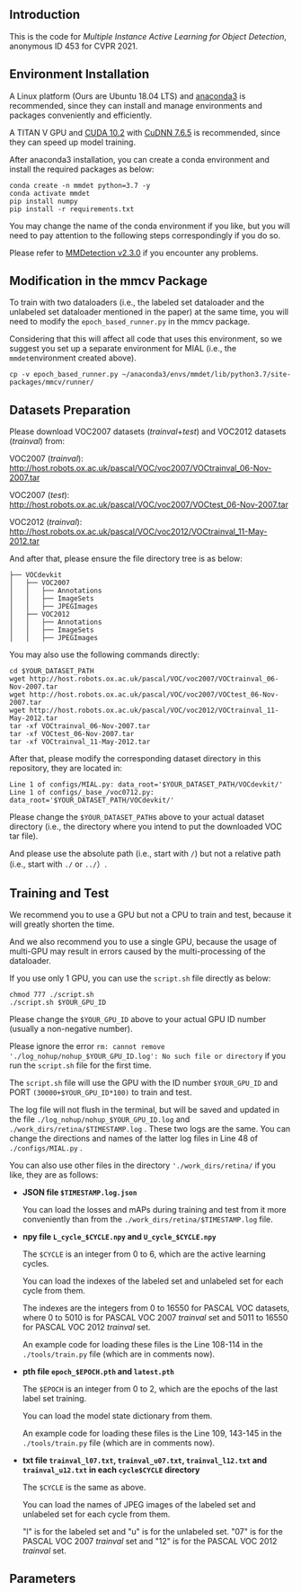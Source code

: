 ## Introduction

This is the code for *Multiple Instance Active Learning for Object Detection*, anonymous ID 453 for CVPR 2021.

## Environment Installation

A Linux platform (Ours are Ubuntu 18.04 LTS) and [anaconda3](https://www.anaconda.com/) is recommended, since they can install and manage environments and packages conveniently and efficiently.

A TITAN V GPU and [CUDA 10.2](https://developer.nvidia.com/cuda-toolkit-archive) with [CuDNN 7.6.5](https://developer.nvidia.com/cudnn) is recommended, since they can speed up model training.

After anaconda3 installation, you can create a conda environment and install the required packages as below:

```
conda create -n mmdet python=3.7 -y
conda activate mmdet
pip install numpy
pip install -r requirements.txt
```

You may change the name of the conda environment if you like, but you will need to pay attention to the following steps correspondingly if you do so.

Please refer to [MMDetection v2.3.0](https://github.com/open-mmlab/mmdetection/tree/v2.3.0) if you encounter any problems.

## Modification in the mmcv Package

To train with two dataloaders (i.e., the labeled set dataloader and the unlabeled set dataloader mentioned in the paper) at the same time, you will need to modify the ``` epoch_based_runner.py ``` in the mmcv package.

Considering that this will affect all code that uses this environment, so we suggest you set up a separate environment for MIAL (i.e., the ``` mmdet ```environment created above).

```
cp -v epoch_based_runner.py ~/anaconda3/envs/mmdet/lib/python3.7/site-packages/mmcv/runner/
```

## Datasets Preparation

Please download VOC2007 datasets (*trainval*+*test*) and VOC2012 datasets (*trainval*) from:

VOC2007 (*trainval*): http://host.robots.ox.ac.uk/pascal/VOC/voc2007/VOCtrainval_06-Nov-2007.tar

VOC2007 (*test*): http://host.robots.ox.ac.uk/pascal/VOC/voc2007/VOCtest_06-Nov-2007.tar

VOC2012 (*trainval*): http://host.robots.ox.ac.uk/pascal/VOC/voc2012/VOCtrainval_11-May-2012.tar

And after that, please ensure the file directory tree is as below:
```
├── VOCdevkit
│   ├── VOC2007
│   │   ├── Annotations
│   │   ├── ImageSets
│   │   ├── JPEGImages
│   ├── VOC2012
│   │   ├── Annotations
│   │   ├── ImageSets
│   │   ├── JPEGImages
```
You may also use the following commands directly:
```
cd $YOUR_DATASET_PATH
wget http://host.robots.ox.ac.uk/pascal/VOC/voc2007/VOCtrainval_06-Nov-2007.tar
wget http://host.robots.ox.ac.uk/pascal/VOC/voc2007/VOCtest_06-Nov-2007.tar
wget http://host.robots.ox.ac.uk/pascal/VOC/voc2012/VOCtrainval_11-May-2012.tar
tar -xf VOCtrainval_06-Nov-2007.tar
tar -xf VOCtest_06-Nov-2007.tar
tar -xf VOCtrainval_11-May-2012.tar
```
After that, please modify the corresponding dataset directory in this repository, they are located in:
```
Line 1 of configs/MIAL.py: data_root='$YOUR_DATASET_PATH/VOCdevkit/'
Line 1 of configs/_base_/voc0712.py: data_root='$YOUR_DATASET_PATH/VOCdevkit/'
```
Please change the ``` $YOUR_DATASET_PATH ```s above to your actual dataset directory (i.e., the directory where you intend to put the downloaded VOC tar file).

And please use the absolute path (i.e., start with ` / `) but not a relative path (i.e., start with ` ./ ` or ` ../ `）.

## Training and Test

We recommend you to use a GPU but not a CPU to train and test, because it will greatly shorten the time.

And we also recommend you to use a single GPU, because the usage of multi-GPU may result in errors caused by the multi-processing of the dataloader.

If you use only 1 GPU, you can use the ``` script.sh ``` file directly as below:
```
chmod 777 ./script.sh
./script.sh $YOUR_GPU_ID
```
Please change the ``` $YOUR_GPU_ID ``` above to your actual GPU ID number (usually a non-negative number).

Please ignore the error ``` rm: cannot remove './log_nohup/nohup_$YOUR_GPU_ID.log': No such file or directory ``` if you run the ``` script.sh ``` file for the first time.

The ``` script.sh ``` file will use the GPU with the ID number ``` $YOUR_GPU_ID ``` and PORT `(30000+$YOUR_GPU_ID*100)` to train and test.

The log file will not flush in the terminal, but will be saved and updated in the file ```./log_nohup/nohup_$YOUR_GPU_ID.log``` and ``` ./work_dirs/retina/$TIMESTAMP.log ``` . These two logs are the same. You can change the directions and names of the latter log files in Line 48 of ```./configs/MIAL.py``` .

You can also use other files in the directory ``` './work_dirs/retina/ ``` if you like, they are as follows:

- **JSON file `$TIMESTAMP.log.json`**

  You can load the losses and mAPs during training and test from it more conveniently than from the `./work_dirs/retina/$TIMESTAMP.log` file.

- **npy file `L_cycle_$CYCLE.npy` and `U_cycle_$CYCLE.npy`**

  The `$CYCLE` is an integer from 0 to 6, which are the active learning cycles.

  You can load the indexes of the labeled set and unlabeled set for each cycle from them.

  The indexes are the integers from 0 to 16550 for PASCAL VOC datasets, where 0 to 5010 is for PASCAL VOC 2007 *trainval* set and 5011 to 16550 for PASCAL VOC 2012 *trainval* set.

  An example code for loading these files is the Line 108-114 in the `./tools/train.py` file (which are in comments now).

- **pth file `epoch_$EPOCH.pth` and `latest.pth`**

  The `$EPOCH` is an integer from 0 to 2, which are the epochs of the last label set training.

  You can load the model state dictionary from them.

  An example code for loading these files is the Line 109, 143-145 in the `./tools/train.py` file (which are in comments now).

- **txt file `trainval_l07.txt`, `trainval_u07.txt`, `trainval_l12.txt` and `trainval_u12.txt` in each `cycle$CYCLE` directory**

  The `$CYCLE` is the same as above.

  You can load the names of JPEG images of the labeled set and unlabeled set for each cycle from them.

  "l" is for the labeled set and "u" is for the unlabeled set. "07" is for the PASCAL VOC 2007 *trainval* set and "12" is for the PASCAL VOC 2012 *trainval* set.

## Parameters

